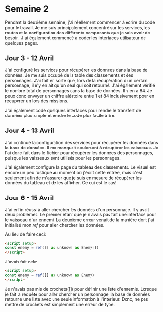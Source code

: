 # Semaine 2

Pendant la deuxième semaine, j'ai réellement commencer à écrire du code pour le travail. Je me suis principalement concentré sur
les services, les routes et la configuration des différents composants que je vais avoir de besoin. J'ai également commencé à coder 
les interfaces utilisateur de quelques pages.

## Jour 3 - 12 Avril

J'ai configuré les services pour récupérer les données dans la base de données. Je me suis occupé de la table des classements et 
des personnages. J'ai fait en sorte que, lors de la récupération d'un certain personnage, il n'y en ait qu'un seul qui soit retourné.
J'ai également vérifié le nombre total de personnages dans la base de données. Il y en a 84. Je peux donc envoyer un chiffre aléatoire
entre 1 et 84 inclusivement pour en récupérer un lors des missions.

J'ai également codé quelques interfaces pour rendre le transfert de données plus simple et rendre le code plus facile à lire.

## Jour 4 - 13 Avril

J'ai continué la configuration des services pour récupérer les données dans la base de données. Il me manquait seulement à récupérer 
les vaisseaux. Je l'ai donc fait dans le fichier pour récupérer les données des personnages, puisque les vaisseaux sont utilisés pour
les personnages. 

J'ai également configuré la page du tableau des classements. Le visuel est encore un peu rustique au moment où j'écrit cette entrée,
mais c'est seulement afin de m'assurer que je suis en mesure de récupérer les données du tableau et de les afficher. Ce qui est le cas!

## Jour 6 - 15 Avril

J'ai enfin réussi à aller chercher les données d'un personnage. Il y avait deux problèmes. Le premier étant que je n'avais pas fait 
une interface pour le vaisseau d'un ennemi. La deuxième erreur venait de la manière dont j'ai initialisé mon *ref* pour aller chercher
les données. 

Au lieu de faire ceci:
```md
<script setup>
const enemy = ref([] as unknown as Enemy[])
</script>
```

J'avais fait cela:
```md
<script setup>
const enemy = ref([] as unknown as Enemy)
</script>
```

Je n'avais pas mis de crochets([]) pour définir une liste d'ennemis. Lorsque je fait la requête pour aller chercher un personnage, 
la base de données retourne une liste avec une seule information à l'intérieur. Donc, ne pas mettre de crochets est simplement une 
erreur de type.  